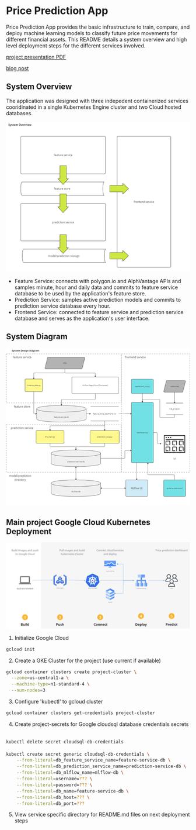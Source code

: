 # Price Prediction App
Price Prediction App provides the basic infrastructure to train, compare, and deploy machine learning models to classify future price movements for different financial assets. This README details a system overview and high level deployment steps for the different services involved.

[project presentation PDF](./documentation/price_prediction_app_presentation.pdf)

[blog post](https://nycdatascience.com/blog/meetup/predictions-for-everyone-with-the-price-prediction-app-an-mlops-platform/)

<!-- link: http://34.171.93.147/ -->

## System Overview
The application was designed with three indepedent containerized services cooridinated in a single Kubernetes Engine cluster and two Cloud hosted databases.

<img src="./documentation/system_overview.png" width="650">

- Feature Service: connects with polygon.io and AlphVantage APIs and samples minute, hour and daily data and commits to feature service database to be used by the application's feature store.
- Prediction Service: samples active prediction models and commits to prediction service database every hour.
- Frontend Service: connected to feature service and prediction service database and serves as the application's user interface.

## System Diagram

<img src="./documentation/system_diagram.png" width="750">


## Main project Google Cloud Kubernetes Deployment
<img src="./documentation/deployment_flow.png" width="750">

1. Initialize Google Cloud
```bash
gcloud init
```


2. Create a GKE Cluster for the project (use current if available)
```bash
gcloud container clusters create project-cluster \
  --zone=us-central1-a \
  --machine-type=n1-standard-4 \
  --num-nodes=3
```


3. Configure 'kubectl' to gcloud cluster
```bash
gcloud container clusters get-credentials project-cluster
```


4. Create project-secrets for Google cloudsql database credentials secrets
```bash

kubectl delete secret cloudsql-db-credentials

kubectl create secret generic cloudsql-db-credentials \
    --from-literal=db_feature_service_name=feature-service-db \
    --from-literal=db_prediction_service_name=prediction-service-db \
    --from-literal=db_mlflow_name=mlflow-db \
    --from-literal=username=??? \
    --from-literal=password=??? \
    --from-literal=db_name=feature-service-db \
    --from-literal=db_host=??? \
    --from-literal=db_port=???
```


5. View service specific directory for README.md files on next deployment steps